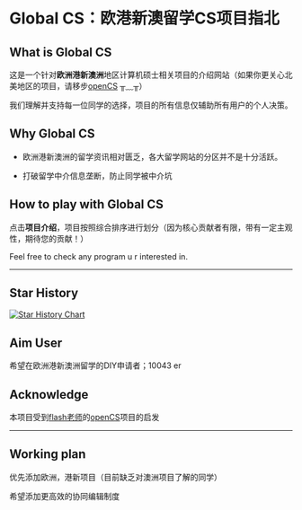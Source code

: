 # Global CS：欧港新澳留学CS项目指北

## What is Global CS

这是一个针对**欧洲港新澳洲**地区计算机硕士相关项目的介绍网站（如果你更关心北美地区的项目，请移步[openCS](https://opencs.app/) ╥﹏╥）

我们理解并支持每一位同学的选择，项目的所有信息仅辅助所有用户的个人决策。

## Why Global CS

* 欧洲港新澳洲的留学资讯相对匮乏，各大留学网站的分区并不是十分活跃。

* 打破留学中介信息垄断，防止同学被中介坑

## How to play with Global CS

点击**项目介绍**，项目按照综合排序进行划分（因为核心贡献者有限，带有一定主观性，期待您的贡献！）

Feel free to check any program u r interested in.

***

## Star History

[![Star History Chart](https://api.star-history.com/svg?repos=Global-CS-application/global-cs-application.github.io&type=Date)](https://star-history.com/#Global-CS-application/global-cs-application.github.io&Date)

## Aim User

希望在欧洲港新澳洲留学的DIY申请者；10043 er

## Acknowledge

本项目受到[flash老师](https://github.com/xichenpan)的[openCS](https://github.com/opencsapp/opencsapp.github.io)项目的启发

***



## Working plan

优先添加欧洲，港新项目（目前缺乏对澳洲项目了解的同学）

希望添加更高效的协同编辑制度







